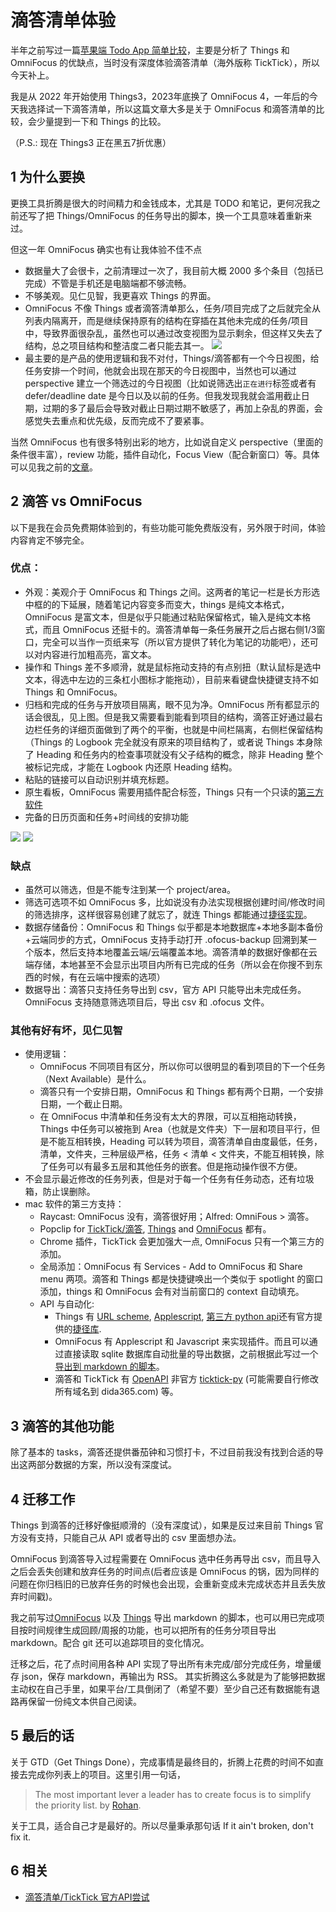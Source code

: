 # 滴答清单体验

半年之前写过一篇[苹果端 Todo App 简单比较](https://yinan.me/todo-app.html)，主要是分析了 Things 和 OmniFocus 的优缺点，当时没有深度体验滴答清单（海外版称 TickTick），所以今天补上。

我是从 2022 年开始使用 Things3，2023年底换了 OmniFocus 4，一年后的今天我选择试一下滴答清单，所以这篇文章大多是关于 OmniFocus 和滴答清单的比较，会少量提到一下和 Things 的比较。

（P.S.: 现在 Things3 正在黑五7折优惠）

## 1 为什么要换

更换工具折腾是很大的时间精力和金钱成本，尤其是 TODO 和笔记，更何况我之前还写了把 Things/OmniFocus 的任务导出的脚本，换一个工具意味着重新来过。

但这一年 OmniFocus 确实也有让我体验不佳不点
- 数据量大了会很卡，之前清理过一次了，我目前大概 2000 多个条目（包括已完成）不管是手机还是电脑端都不够流畅。
- 不够美观。见仁见智，我更喜欢 Things 的界面。
- OmniFocus 不像 Things 或者滴答清单那么，任务/项目完成了之后就完全从列表内隔离开，而是继续保持原有的结构在穿插在其他未完成的任务/项目中，导致界面很杂乱，虽然也可以通过改变视图为显示剩余，但这样又失去了结构，总之项目结构和整洁度二者只能去其一。
![](../output/pics/Omnifocus-random.png)
- 最主要的是产品的使用逻辑和我不对付，Things/滴答都有一个今日视图，给任务安排一个时间，他就会出现在那天的今日视图中，当然也可以通过 perspective 建立一个筛选过的今日视图（比如说筛选出`正在进行`标签或者有 defer/deadline date 是今日以及以前的任务。但我发现我就会滥用截止日期，过期的多了最后会导致对截止日期过期不敏感了，再加上杂乱的界面，会感觉失去重点和优先级，反而完成不了要紧事。

当然 OmniFocus 也有很多特别出彩的地方，比如说自定义 perspective（里面的条件很丰富），review 功能，插件自动化，Focus View（配合新窗口）等。具体可以见我之前的[文章](https://yinan.me/todo-app.html)。

## 2 滴答 vs OmniFocus

以下是我在会员免费期体验到的，有些功能可能免费版没有，另外限于时间，体验内容肯定不够完全。

### 优点：
- 外观：美观介于 OmniFocus 和 Things 之间。这两者的笔记一栏是长方形选中框的的下延展，随着笔记内容变多而变大，things 是纯文本格式， OmniFocus 是富文本，但是似乎只能通过粘贴保留格式，输入是纯文本格式，而且 OmniFocus 还挺卡的。滴答清单每一条任务展开之后占据右侧1/3窗口，完全可以当作一页纸来写（所以官方提供了转化为笔记的功能吧），还可以对内容进行加粗高亮，富文本。
- 操作和 Things 差不多顺滑，就是鼠标拖动支持的有点别扭（默认鼠标是选中文本，得选中左边的三条杠小图标才能拖动），目前来看键盘快捷键支持不如 Things 和 OmniFocus。
- 归档和完成的任务与开放项目隔离，眼不见为净。OmniFocus 所有都显示的话会很乱，见上图。但是我又需要看到能看到项目的结构，滴答正好通过最右边栏任务的详细页面做到了两个的平衡，也就是中间栏隔离，右侧栏保留结构（Things 的 Logbook 完全就没有原来的项目结构了，或者说 Things 本身除了 Heading 和任务内的检查事项就没有父子结构的概念，除非 Heading 整个被标记完成，才能在 Logbook 内还原 Heading 结构。
- 粘贴的链接可以自动识别并填充标题。
- 原生看板，OmniFocus 需要用插件配合标签，Things 只有一个只读的[第三方软件](https://apps.apple.com/gb/app/kanbanview/id1507458952)
- 完备的日历页面和任务+时间线的安排功能

![](../output/pics/ticktick.png)
![](../output/pics/things-heading.png)

### 缺点
- 虽然可以筛选，但是不能专注到某一个 project/area。
- 筛选可选项不如 OmniFocus 多，比如说没有办法实现根据创建时间/修改时间的筛选排序，这样很容易创建了就忘了，就连 Things 都能通过[捷径实现](https://www.icloud.com/shortcuts/967cbbc1c61546e4a869da6b35b59060)。
- 数据存储备份：OmniFocus 和 Things 似乎都是本地数据库+本地多副本备份+云端同步的方式，OmniFocus 支持手动打开 .ofocus-backup 回溯到某一个版本，然后支持本地覆盖云端/云端覆盖本地。滴答清单的数据好像都在云端存储，本地甚至不会显示出项目内所有已完成的任务（所以会在你搜不到东西的时候，有在云端中搜索的选项）
- 数据导出：滴答只支持任务导出到 csv，官方 API 只能导出未完成任务。OmniFocus 支持随意筛选项目后，导出 csv 和 .ofocus 文件。

### 其他有好有坏，见仁见智
- 使用逻辑：
  - OmniFocus 不同项目有区分，所以你可以很明显的看到项目的下一个任务（Next Available）是什么。
  - 滴答只有一个安排日期，OmniFocus 和 Things 都有两个日期，一个安排日期，一个截止日期。
  - 在 OmniFocus 中清单和任务没有太大的界限，可以互相拖动转换，Things 中任务可以被拖到 Area（也就是文件夹）下一层和项目平行，但是不能互相转换，Heading 可以转为项目，滴答清单自由度最低，任务，清单，文件夹，三种层级严格，任务 < 清单 < 文件夹，不能互相转换，除了任务可以有最多五层和其他任务的嵌套。但是拖动操作很不方便。
- 不会显示最近修改的任务列表，但是对于每一个任务有任务动态，还有垃圾箱，防止误删除。
- mac 软件的第三方支持：
  - Raycast: OmniFocus 没有，滴答很好用；Alfred: OmniFous > 滴答。
  - Popclip for [TickTick/滴答](https://www.popclip.app/extensions/x/htd93q), [Things](https://www.popclip.app/extensions/x/2xsjgt) and [OmniFocus](https://www.popclip.app/extensions/x/69vkqz) 都有。
  - Chrome 插件，TickTick 会更加强大一点, OmniFocus 只有一个第三方的添加。
  - 全局添加：OmniFocus 有 Services - Add to OmniFocus 和 Share menu 两项。滴答和 Things 都是快捷键唤出一个类似于 spotlight 的窗口添加，things 和 OmniFocus 会有对当前窗口的 context 自动填充。
  - API 与自动化: 
    - Things 有 [URL scheme](https://culturedcode.com/things/support/articles/2803573/), [Applescript](https://culturedcode.com/things/support/articles/2803572/), [第三方 python api](https://github.com/thingsapi/things.py)还有官方提供的[捷径库](https://culturedcode.com/things/support/articles/2955145/).
    - OmniFocus 有 Applescript 和 Javascript 来实现插件。而且可以通过直接读取 sqlite 数据库自动批量的导出数据，之前根据此写过一个[导出到 markdown 的脚本](https://github.com/yinan-c/Omnifocus-export-markdown)。
    - 滴答和 TickTick 有 [OpenAPI](https://developer.dida365.com/docs#/openapi) 非官方 [ticktick-py](https://github.com/lazeroffmichael/ticktick-py) (可能需要自行修改所有域名到 dida365.com) 等。

## 3 滴答的其他功能

除了基本的 tasks，滴答还提供番茄钟和习惯打卡，不过目前我没有找到合适的导出这两部分数据的方案，所以没有深度试。

## 4 迁移工作

Things 到滴答的迁移好像挺顺滑的（没有深度试），如果是反过来目前 Things 官方没有支持，只能自己从 API 或者导出的 csv 里面想办法。

OmniFocus 到滴答导入过程需要在 OmniFocus 选中任务再导出 csv，而且导入之后会丢失创建和放弃任务的时间点(后者应该是 OmniFocus 的锅，因为同样的问题在你归档旧的已放弃任务的时候也会出现，会重新变成未完成状态并且丢失放弃时间戳)。

我之前写过[OmniFocus](https://github.com/yinan-c/Omnifocus-export-markdown) 以及 [Things](https://github.com/yinan-c/things2md) 导出 markdown 的脚本，也可以用已完成项目按时间规律生成回顾/周报的功能，也可以把所有的任务分项目导出 markdown。配合 git 还可以追踪项目的变化情况。

迁移之后，花了点时间用各种 API 实现了导出所有未完成/部分完成任务，增量缓存 json，保存 markdown，再输出为 RSS。
其实折腾这么多就是为了能够把数据主动权在自己手里，如果平台/工具倒闭了（希望不要）至少自己还有数据能有退路再保留一份纯文本供自己阅读。

## 5 最后的话

关于 GTD（Get Things Done），完成事情是最终目的，折腾上花费的时间不如直接去完成你列表上的项目。这里引用一句话，

> The most important lever a leader has to create focus is to simplify the priority list. by [Rohan](https://alearningaday.blog/2024/11/21/creating-focus/).

关于工具，适合自己才是最好的。所以尽量秉承那句话 If it ain't broken, don't fix it.

## 6 相关

- [滴答清单/TickTick 官方API尝试](https://juejin.cn/post/7376484708547870731)
